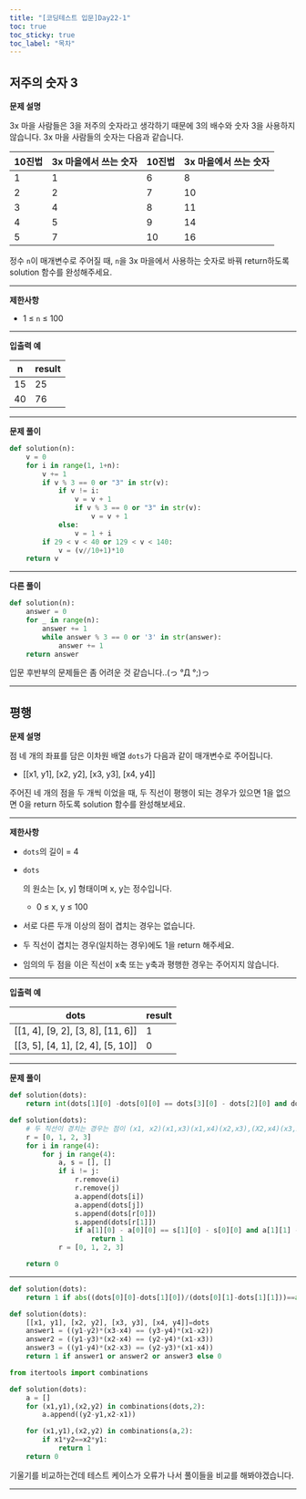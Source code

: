 ```yaml
---
title: "[코딩테스트 입문]Day22-1"
toc: true
toc_sticky: true
toc_label: "목차"
---
```


## 저주의 숫자 3

**문제 설명**

3x 마을 사람들은 3을 저주의 숫자라고 생각하기 때문에 3의 배수와 숫자 3을 사용하지 않습니다. 3x 마을 사람들의 숫자는 다음과 같습니다.

| 10진법 | 3x 마을에서 쓰는 숫자 | 10진법 | 3x 마을에서 쓰는 숫자 |
| ------ | --------------------- | ------ | --------------------- |
| 1      | 1                     | 6      | 8                     |
| 2      | 2                     | 7      | 10                    |
| 3      | 4                     | 8      | 11                    |
| 4      | 5                     | 9      | 14                    |
| 5      | 7                     | 10     | 16                    |

정수 `n`이 매개변수로 주어질 때, `n`을 3x 마을에서 사용하는 숫자로 바꿔 return하도록 solution 함수를 완성해주세요.

------

**제한사항**

- 1 ≤ `n` ≤ 100

------

**입출력 예**

| n    | result |
| ---- | ------ |
| 15   | 25     |
| 40   | 76     |

---

**문제 풀이**

```python
def solution(n):
    v = 0
    for i in range(1, 1+n):
        v += 1
        if v % 3 == 0 or "3" in str(v):
            if v != i:
                v = v + 1
                if v % 3 == 0 or "3" in str(v):
                    v = v + 1
            else:
                v = 1 + i   
        if 29 < v < 40 or 129 < v < 140:
            v = (v//10+1)*10
    return v
```

---

**다른 풀이**

```python
def solution(n):
    answer = 0
    for _ in range(n):
        answer += 1
        while answer % 3 == 0 or '3' in str(answer):
            answer += 1
    return answer
```

입문 후반부의 문제들은 좀 어려운 것 같습니다..(っ °Д °;)っ

---

## 평행

**문제 설명**

점 네 개의 좌표를 담은 이차원 배열  `dots`가 다음과 같이 매개변수로 주어집니다.

- [[x1, y1], [x2, y2], [x3, y3], [x4, y4]]

주어진 네 개의 점을 두 개씩 이었을 때, 두 직선이 평행이 되는 경우가 있으면 1을 없으면 0을 return 하도록 solution 함수를 완성해보세요.

------

**제한사항**

- `dots`의 길이 = 4

- ```
  dots
  ```

  의 원소는 [x, y] 형태이며 x, y는 정수입니다.

  - 0 ≤ x, y ≤ 100

- 서로 다른 두개 이상의 점이 겹치는 경우는 없습니다.

- 두 직선이 겹치는 경우(일치하는 경우)에도 1을 return 해주세요.

- 임의의 두 점을 이은 직선이 x축 또는 y축과 평행한 경우는 주어지지 않습니다.

------

**입출력 예**

| dots                              | result |
| --------------------------------- | ------ |
| [[1, 4], [9, 2], [3, 8], [11, 6]] | 1      |
| [[3, 5], [4, 1], [2, 4], [5, 10]] | 0      |

---

**문제 풀이**

```python
def solution(dots):
    return int(dots[1][0] -dots[0][0] == dots[3][0] - dots[2][0] and dots[1][1] - dots[0][1] == dots[3][1] - dots[2][1])
```

```python
def solution(dots):
    # 두 직선이 경치는 경우는 점이 (x1, x2)(x1,x3)(x1,x4)(x2,x3),(X2,x4)(x3,x4) 이 점들 다 비교.
    r = [0, 1, 2, 3]
    for i in range(4):
        for j in range(4):
            a, s = [], []
            if i != j:
                r.remove(i)
                r.remove(j)
                a.append(dots[i])
                a.append(dots[j])
                s.append(dots[r[0]])
                s.append(dots[r[1]])
                if a[1][0] - a[0][0] == s[1][0] - s[0][0] and a[1][1] - a[0][1] == s[1][1] - s[0][1]:
                    return 1
            r = [0, 1, 2, 3]

    return 0
```

---

```python
def solution(dots):
    return 1 if abs((dots[0][0]-dots[1][0])/(dots[0][1]-dots[1][1]))==abs((dots[2][0]-dots[3][0])/(dots[2][1]-dots[3][1])) else 0
```

```python
def solution(dots):
    [[x1, y1], [x2, y2], [x3, y3], [x4, y4]]=dots
    answer1 = ((y1-y2)*(x3-x4) == (y3-y4)*(x1-x2))
    answer2 = ((y1-y3)*(x2-x4) == (y2-y4)*(x1-x3))
    answer3 = ((y1-y4)*(x2-x3) == (y2-y3)*(x1-x4))
    return 1 if answer1 or answer2 or answer3 else 0
```

```python
from itertools import combinations

def solution(dots):
    a = []
    for (x1,y1),(x2,y2) in combinations(dots,2):
        a.append((y2-y1,x2-x1))

    for (x1,y1),(x2,y2) in combinations(a,2):
        if x1*y2==x2*y1:
            return 1
    return 0
```

기울기를 비교하는건데 테스트 케이스가 오류가 나서 풀이들을 비교를 해봐야겠습니다.

---

